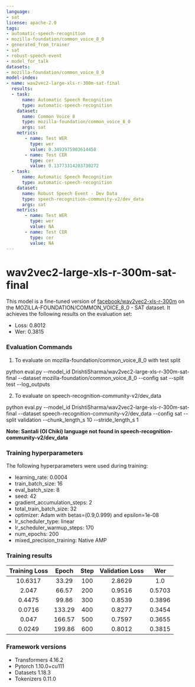 ```yaml
---
language:
- sat
license: apache-2.0
tags:
- automatic-speech-recognition
- mozilla-foundation/common_voice_8_0
- generated_from_trainer
- sat
- robust-speech-event
- model_for_talk
datasets:
- mozilla-foundation/common_voice_8_0
model-index:
- name: wav2vec2-large-xls-r-300m-sat-final
  results:
  - task: 
      name: Automatic Speech Recognition 
      type: automatic-speech-recognition
    dataset:
      name: Common Voice 8
      type: mozilla-foundation/common_voice_8_0
      args: sat
    metrics:
       - name: Test WER
         type: wer
         value: 0.3493975903614458
       - name: Test CER
         type: cer
         value: 0.13773314203730272
  - task: 
      name: Automatic Speech Recognition
      type: automatic-speech-recognition
    dataset:
      name: Robust Speech Event - Dev Data
      type: speech-recognition-community-v2/dev_data
      args: sat
    metrics:
       - name: Test WER
         type: wer
         value: NA
       - name: Test CER
         type: cer
         value: NA 
---
```


<!-- This model card has been generated automatically according to the information the Trainer had access to. You
should probably proofread and complete it, then remove this comment. -->

# wav2vec2-large-xls-r-300m-sat-final

This model is a fine-tuned version of [facebook/wav2vec2-xls-r-300m](https://huggingface.co/facebook/wav2vec2-xls-r-300m) on the MOZILLA-FOUNDATION/COMMON_VOICE_8_0 - SAT dataset.
It achieves the following results on the evaluation set:
- Loss: 0.8012
- Wer: 0.3815

### Evaluation Commands

1. To evaluate on mozilla-foundation/common_voice_8_0 with test split

python eval.py --model_id DrishtiSharma/wav2vec2-large-xls-r-300m-sat-final --dataset mozilla-foundation/common_voice_8_0 --config sat --split test --log_outputs

2. To evaluate on speech-recognition-community-v2/dev_data

python eval.py --model_id DrishtiSharma/wav2vec2-large-xls-r-300m-sat-final --dataset speech-recognition-community-v2/dev_data --config sat --split validation --chunk_length_s 10 --stride_length_s 1

**Note: Santali (Ol Chiki) language not found in speech-recognition-community-v2/dev_data**


### Training hyperparameters

The following hyperparameters were used during training:
- learning_rate: 0.0004
- train_batch_size: 16
- eval_batch_size: 8
- seed: 42
- gradient_accumulation_steps: 2
- total_train_batch_size: 32
- optimizer: Adam with betas=(0.9,0.999) and epsilon=1e-08
- lr_scheduler_type: linear
- lr_scheduler_warmup_steps: 170
- num_epochs: 200
- mixed_precision_training: Native AMP

### Training results

| Training Loss | Epoch  | Step | Validation Loss | Wer    |
|:-------------:|:------:|:----:|:---------------:|:------:|
| 10.6317       | 33.29  | 100  | 2.8629          | 1.0    |
| 2.047         | 66.57  | 200  | 0.9516          | 0.5703 |
| 0.4475        | 99.86  | 300  | 0.8539          | 0.3896 |
| 0.0716        | 133.29 | 400  | 0.8277          | 0.3454 |
| 0.047         | 166.57 | 500  | 0.7597          | 0.3655 |
| 0.0249        | 199.86 | 600  | 0.8012          | 0.3815 |


### Framework versions

- Transformers 4.16.2
- Pytorch 1.10.0+cu111
- Datasets 1.18.3
- Tokenizers 0.11.0
